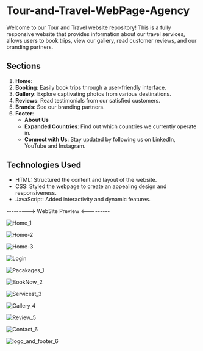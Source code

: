 # Tour-and-Travel-WebPage-Agency
Welcome to our Tour and Travel website repository! This is a fully responsive website that provides information about our travel services, allows users to book trips, view our gallery, read customer reviews, and our branding partners.


## Sections

1. **Home**: 
2. **Booking**: Easily book trips through a user-friendly interface.
3. **Gallery**: Explore captivating photos from various destinations.
4. **Reviews**: Read testimonials from our satisfied customers.
5. **Brands**: See our branding partners.
6. **Footer**:
   - **About Us**
   - **Expanded Countries**: Find out which countries we currently operate in.
   - **Connect with Us**: Stay updated by following us on LinkedIn, YouTube and Instagram.

## Technologies Used

- HTML: Structured the content and layout of the website.
- CSS: Styled the webpage to create an appealing design and responsiveness.
- JavaScript: Added interactivity and dynamic features.

 ---------> WebSite Preview <---------

![Home_1](https://github.com/rohankadi/Tour-and-Travel-WebPage-Agency/assets/118832951/a1c5bbcf-bc3e-413b-b5d3-9baee7106dd5)

![Home-2](https://github.com/rohankadi/Tour-and-Travel-WebPage-Agency/assets/118832951/a9b55751-57e7-4c41-af2b-8de3ceb283b4)

![Home-3](https://github.com/rohankadi/Tour-and-Travel-WebPage-Agency/assets/118832951/6525a282-5945-44e5-b418-7f901b0bdb02)

![Login](https://github.com/rohankadi/Tour-and-Travel-WebPage-Agency/assets/118832951/817c69ef-389e-4237-933f-035cc034cc31)

![Pacakages_1](https://github.com/rohankadi/Tour-and-Travel-WebPage-Agency/assets/118832951/a39bf6b1-1e04-4771-b6f6-850db24c3e41)

![BookNow_2](https://github.com/rohankadi/Tour-and-Travel-WebPage-Agency/assets/118832951/e13d2b62-a5ea-4437-8855-595790989a71)

![Servicest_3](https://github.com/rohankadi/Tour-and-Travel-WebPage-Agency/assets/118832951/12c73d47-7188-4ca0-a1dd-b9f0548cb0dc)

![Gallery_4](https://github.com/rohankadi/Tour-and-Travel-WebPage-Agency/assets/118832951/83b42496-854b-4f3f-9430-4f92c665478b)

![Review_5](https://github.com/rohankadi/Tour-and-Travel-WebPage-Agency/assets/118832951/430102af-3233-4a51-a27a-2eef92803e3d)

![Contact_6](https://github.com/rohankadi/Tour-and-Travel-WebPage-Agency/assets/118832951/07e929a8-fb4d-4825-8d4c-faec766ace29)

![logo_and_footer_6](https://github.com/rohankadi/Tour-and-Travel-WebPage-Agency/assets/118832951/8623c4bf-7a98-4e90-85cb-14226be1b132)




